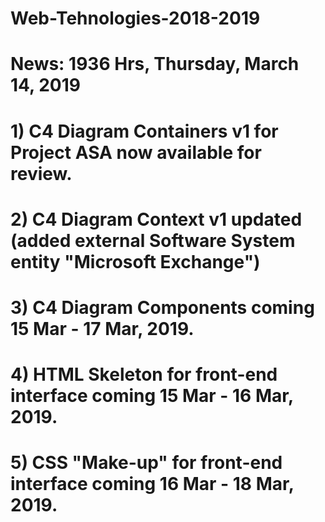 # Web-Tehnologies-2018-2019
# News: 1936 Hrs, Thursday, March 14, 2019

# 1) C4 Diagram Containers v1 for Project ASA now available for review.
# 2) C4 Diagram Context v1 updated (added external Software System entity "Microsoft Exchange")

# 3) C4 Diagram Components coming 15 Mar - 17 Mar, 2019.
# 4) HTML Skeleton for front-end interface coming 15 Mar - 16 Mar, 2019.
# 5) CSS "Make-up" for front-end interface coming 16 Mar - 18 Mar, 2019.
